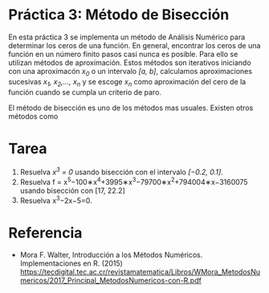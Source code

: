 # Práctica 3: Método de Bisección

En esta práctica 3 se implementa un método de Análisis Numérico para determinar los ceros de una función. En general, encontrar los ceros de una función en un número finito pasos casi nunca es posible. Para ello se utilizan métodos de aproximación. Estos métodos son iterativos iniciando con una aproximacón *x<sub>0</sub>* o un intervalo *[a, b]*, calculamos aproximaciones sucesivas _x<sub>1</sub>, x<sub>2</sub>,..., x<sub>n</sub>_ y se escoge _x<sub>n</sub>_ como aproximación del cero de la función cuando se cumpla un criterio de paro.

El método de bisección es uno de los métodos mas usuales. Existen otros métodos como 

# Tarea

1. Resuelva _x<sup>3</sup> = 0_ usando bisección con el intervalo _[−0.2, 0.1]_.
2. Resuelva f = x<sup>5</sup>−100∗x<sup>4</sup>+3995∗x<sup>3</sup>−79700∗x<sup>2</sup>+794004∗x−3160075 usando bisección con [17, 22.2]
3. Resuelva x<sup>3</sup>−2x−5=0.

# Referencia

- Mora F. Walter, Introducción a los Métodos Numéricos. Implementaciones en R. (2015) https://tecdigital.tec.ac.cr/revistamatematica/Libros/WMora_MetodosNumericos/2017_Principal_MetodosNumericos-con-R.pdf
